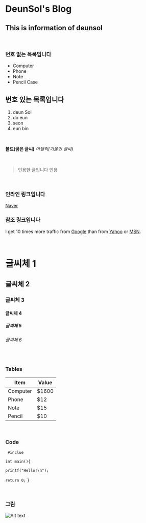 

DeunSol's Blog
===============

This is information of deunsol
--------------------
<br> 

### 번호  없는 목록입니다
* Computer
* Phone
* Note
* Pencil Case

## 번호  있는 목록입니다
1. deun Sol 
2. do eun
3. seon
4. eun bin


<br>


**볼드(굵은 글씨)**
*이탤릭(기울인 글씨)*

<br> 

>인용한 글입니다
>인용
>

<br>

### 인라인 링크입니다
[Naver](http://www.naver.com)


### 참조 링크입니다

I get 10 times more traffic from [Google][1] than from [Yahoo][2] or [MSN][3].

[1]:http://google.com/ "Google"
[2]:http://search.yahoo.com/ "Yahoo Search"
[3]:http://search.msn.com/ "MSN Search"

<br> 

# 글씨체 1

## 글씨체 2

### 글씨체 3

#### 글씨체 4

##### 글씨체 5

###### 글씨체 6 
<br> 

### Tables

Item    |    Value
--------| --------
Computer| $1600
Phone   | $12
Note    | $15
Pencil  | $10

<br> 

### Code

` #inclue`
 
`int main(){`

`printf("Hello!\n");`
	
`return 0;`
`}`

<br>

### 그림

![Alt text](http://mimqnews1.naver.net/image/215/2015-03-16/A201503160178_1_99_20150316105308.jpg)


